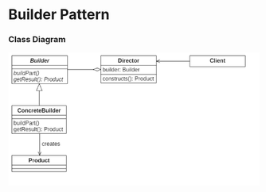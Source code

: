 # Builder Pattern

### Class Diagram
![diagram](https://github.com/gurusader/design-patterns-practice/blob/master/diagram/builder/builder-pattern-class-diagram.png)

